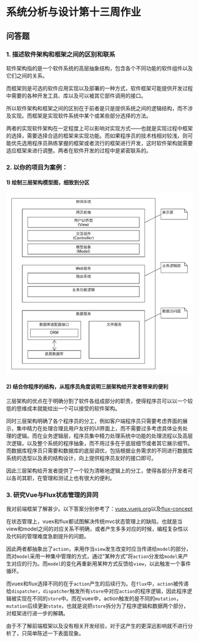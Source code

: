# 系统分析与设计第十三周作业

## 问答题

### 1. 描述软件架构和框架之间的区别和联系

软件架构指的是一个软件系统的高层抽象结构，包含各个不同功能的软件组件以及它们之间的关系。

而框架则是可选的软件应用实现以及部署的一种方式，软件框架可能提供开发过程中需要的各种开发工具、库以及可以被其它部件调用的接口。

所以软件架构和框架之间的区别在于前者是只是提供系统之间的逻辑结构，而不涉及实现。而框架是实现软件系统中某个或某些部分选择的方法。

两者的实现软件架构在一定程度上可以影响对实现方式——也就是实现过程中框架的选择，需要选择合适的框架来实现功能。而如果程序员的技术栈相对较浅，则可能优先选用程序员熟练掌握的框架或者流行的框架进行开发，这时软件架构就需要适应框架来进行调整。两者在软件开发的过程中是紧密联系的。

### 2. 以你的项目为案例：

#### 1) 绘制三层架构模型图，细致到分区

![13-1](13-1.png)

#### 2) 结合你程序的结构，从程序员角度说明三层架构给开发者带来的便利

三层架构的优点在于明确分割了软件各组成部分的职责，使得程序员可以以一个较低的思维成本就能给出一个可以接受的软件架构。

同时三层架构明确了各个程序员的分工，例如客户端程序员只需要考虑界面的展示，集中精力在处理合理且用户友好的UI界面上，而不需要过多考虑具体业务处理的逻辑。而在业务逻辑层，程序员集中精力处理系统中功能的处理流程以及高层次逻辑，以及整个系统的程序抽象，而不用过多在乎底层细节或者其它展示细节。而数据库程序员只需要和数据库的底层调优，包括根据业务需求的不同进行数据库系统的选型以及表的结构设计，向上提供程序员友好的接口即可。

因此三层架构给开发者提供了一个较为清晰地逻辑上的分工，使得各部分开发者可以各司其职，在管理和测试上也有很大的便利。

### 3. 研究Vue与Flux状态管理的异同

我对前端框架了解甚少。以下答案分别参考了：[vuex.vuejs.org](https://vuex.vuejs.org/)以及[flux-concept](https://github.com/facebook/flux/tree/master/examples/flux-concepts)

在状态管理上，vuex和flux都试图解决传统mvc状态管理上的缺陷，也就是当view和model之间的对应关系不明确，或者产生多多对应的时候，编程复杂性以及代码的管理难度急剧提升的问题。

因此两者都抽象出了`action`，来用作当`view`发生改变时应当传递给`model`的部分，而对`model`采用一种集中管理的方式，通过“某种方式”将`action`分发给`model`来产生对应的行为。而`model`的变化再重新用某种方式反馈给`view`，以此触发一个事件循环。

而vuex和flux选择不同的在于`action`产生的后续行为。在`flux`中，`action`被传递给`dispatcher`，`dispatcher`触发所有`store`中对应`action`的程序逻辑，因此程序逻辑被实现在不同的`store`中。而在vuex中，action触发的是不同的`mutation`，`mutation`后续更新`state`，也就是说把`store`拆分为了程序逻辑和数据两个部分，对框架进行进一步的解耦。

由于不了解前端框架以及没有相关开发经验，对于这产生的更深远影响就不进行分析了，只简单陈述一下表面现象。